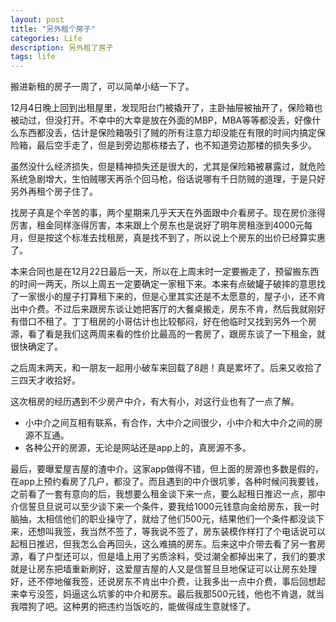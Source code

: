 ```yaml
---
layout: post
title: "另外租个房子"
categories: Life
description: 另外租了房子
tags: life
---
```

搬进新租的房子一周了，可以简单小结一下了。

12月4日晚上回到出租屋里，发现阳台门被撬开了，主卧抽屉被抽开了，保险箱也被动过，但没打开。不幸中的大幸是放在外面的MBP，MBA等等都没丢，好像什么东西都没丢，估计是保险箱吸引了贼的所有注意力却没能在有限的时间内搞定保险箱，最后空手走了，但是到旁边那栋楼去了，也不知道旁边那楼的损失多少。

虽然没什么经济损失，但是精神损失还是很大的，尤其是保险箱被暴露过，就危险系统急剧增大，生怕贼哪天再杀个回马枪，俗话说哪有千日防贼的道理，于是只好另外再租个房子住了。

找房子真是个辛苦的事，两个星期来几乎天天在外面跟中介看房子。现在房价涨得厉害，租金同样涨得厉害，本来跟上个房东也是说好了明年房租涨到4000元每月，但是按这个标准去找租房，真是找不到了，所以说上个房东的出价已经算实惠了。

本来合同也是在12月22日最后一天，所以在上周末时一定要搬走了，预留搬东西的时间一两天，所以上周五一定要确定一家租下来。本来有点破罐子破摔的意思找了一家很小的屋子打算租下来的，但是心里其实还是不太愿意的，屋子小，还不肯出中介费。不过后来跟房东谈让她把客厅的大餐桌搬走，房东不肯，然后我就刚好有借口不租了。丁丁租房的小哥估计也比较郁闷，好在他临时又找到另外一个房源，看了看是我们这两周来看的性价比最高的一套房了，跟房东谈了一下租金，就很快确定了。

之后周末两天，和一朋友一起用小破车来回载了8趟！真是累坏了。后来又收拾了三四天才收拾好。

这次租房的经历遇到不少房产中介，有大有小，对这行业也有了一点了解。

- 小中介之间互相有联系，有合作，大中介之间很少，小中介和大中介之间的房源不互通。
- 各种公开的房源，无论是网站还是app上的，真房源不多。

最后，要曝爱屋吉屋的渣中介。这家app做得不错，但上面的房源也多数是假的，在app上预约看房了几户，都没了。而且遇到的中介很坑爹，各种时候问我要钱，之前看了一套有意向的后，我想要么租金谈下来一点，要么起租日推迟一点，那中介信誓旦旦说可以至少谈下来一个条件，要我给1000元钱意向金给房东，我一时脑抽，太相信他们的职业操守了，就给了他们500元，结果他们一个条件都没谈下来，还想叫我签，我当然不签了，等我说不签了，房东装模作样打了个电话说可以起租日推迟，但我怎么会再回头，这么难搞的房东。后来这中介带去看了另一套房源，看了户型还可以，但是墙上用了劣质涂料，受过潮全都掉出来了，我们的要求就是让房东把墙重新刷好，这爱屋吉屋的人又是信誓旦旦地保证可以让房东处理好，还不停地催我签，还说房东不肯出中介费，让我多出一点中介费，事后回想起来幸亏没签，妈逼这么坑爹的中介和房东。最后我那500元钱，他也不肯退，就当我喂狗了吧。这种男的把违约当饭吃的，能做得成生意就怪了。


